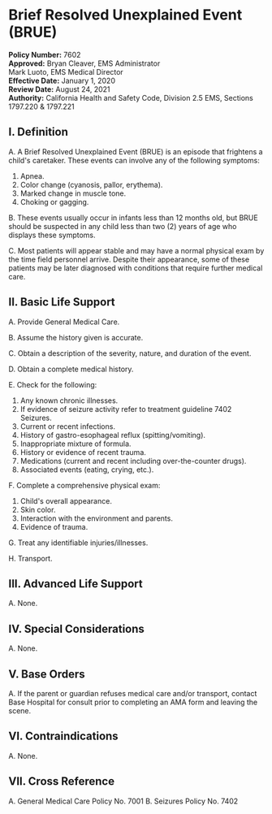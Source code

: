# Brief Resolved Unexplained Event (BRUE)

**Policy Number:** 7602  
**Approved:** Bryan Cleaver, EMS Administrator  
Mark Luoto, EMS Medical Director  
**Effective Date:** January 1, 2020  
**Review Date:** August 24, 2021  
**Authority:** California Health and Safety Code, Division 2.5 EMS, Sections 1797.220 & 1797.221

## I. Definition

A. A Brief Resolved Unexplained Event (BRUE) is an episode that frightens a child's caretaker. These events can involve any of the following symptoms:

1. Apnea.
2. Color change (cyanosis, pallor, erythema).
3. Marked change in muscle tone.
4. Choking or gagging.

B. These events usually occur in infants less than 12 months old, but BRUE should be suspected in any child less than two (2) years of age who displays these symptoms.

C. Most patients will appear stable and may have a normal physical exam by the time field personnel arrive. Despite their appearance, some of these patients may be later diagnosed with conditions that require further medical care.

## II. Basic Life Support

A. Provide General Medical Care.

B. Assume the history given is accurate.

C. Obtain a description of the severity, nature, and duration of the event.

D. Obtain a complete medical history.

E. Check for the following:
1. Any known chronic illnesses.
2. If evidence of seizure activity refer to treatment guideline 7402 Seizures.
3. Current or recent infections.
4. History of gastro-esophageal reflux (spitting/vomiting).
5. Inappropriate mixture of formula.
6. History or evidence of recent trauma.
7. Medications (current and recent including over-the-counter drugs).
8. Associated events (eating, crying, etc.).

F. Complete a comprehensive physical exam:
1. Child's overall appearance.
2. Skin color.
3. Interaction with the environment and parents.
4. Evidence of trauma.

G. Treat any identifiable injuries/illnesses.

H. Transport.

## III. Advanced Life Support

A. None.

## IV. Special Considerations

A. None.

## V. Base Orders

A. If the parent or guardian refuses medical care and/or transport, contact Base Hospital for consult prior to completing an AMA form and leaving the scene.

## VI. Contraindications

A. None.

## VII. Cross Reference

A. General Medical Care Policy No. 7001
B. Seizures Policy No. 7402



